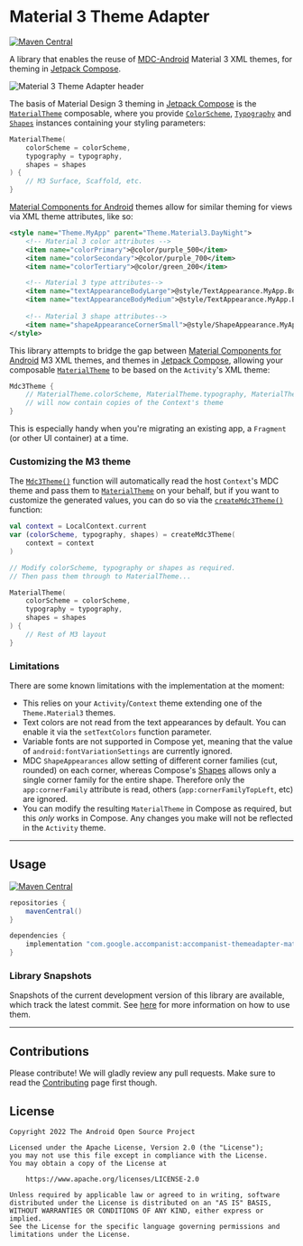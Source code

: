 # Material 3 Theme Adapter

[![Maven Central](https://img.shields.io/maven-central/v/com.google.accompanist/accompanist-themeadapter-material3)](https://search.maven.org/search?q=g:com.google.accompanist)

A library that enables the reuse of [MDC-Android][mdc] Material 3 XML themes, for theming in [Jetpack Compose][compose].

![Material 3 Theme Adapter header](material3-header.png)

The basis of Material Design 3 theming in [Jetpack Compose][compose] is the [`MaterialTheme`][materialtheme] composable, where you provide [`ColorScheme`][colorscheme], [`Typography`][typography] and [`Shapes`][shapes] instances containing your styling parameters:

``` kotlin
MaterialTheme(
    colorScheme = colorScheme,
    typography = typography,
    shapes = shapes
) {
    // M3 Surface, Scaffold, etc.
}
```

[Material Components for Android][mdc] themes allow for similar theming for views via XML theme attributes, like so:

``` xml
<style name="Theme.MyApp" parent="Theme.Material3.DayNight">
    <!-- Material 3 color attributes -->
    <item name="colorPrimary">@color/purple_500</item>
    <item name="colorSecondary">@color/purple_700</item>
    <item name="colorTertiary">@color/green_200</item>

    <!-- Material 3 type attributes-->
    <item name="textAppearanceBodyLarge">@style/TextAppearance.MyApp.BodyLarge</item>
    <item name="textAppearanceBodyMedium">@style/TextAppearance.MyApp.BodyMedium</item>
    
    <!-- Material 3 shape attributes-->
    <item name="shapeAppearanceCornerSmall">@style/ShapeAppearance.MyApp.CornerSmall</item>
</style>
```

This library attempts to bridge the gap between [Material Components for Android][mdc] M3 XML themes, and themes in [Jetpack Compose][compose], allowing your composable [`MaterialTheme`][materialtheme] to be based on the `Activity`'s XML theme:


``` kotlin
Mdc3Theme {
    // MaterialTheme.colorScheme, MaterialTheme.typography, MaterialTheme.shapes
    // will now contain copies of the Context's theme
}
```

This is especially handy when you're migrating an existing app, a `Fragment` (or other UI container) at a time.

### Customizing the M3 theme

The [`Mdc3Theme()`][mdc3theme] function will automatically read the host `Context`'s MDC theme and pass them to [`MaterialTheme`][materialtheme] on your behalf, but if you want to customize the generated values, you can do so via the [`createMdc3Theme()`][createmdc3theme] function:

``` kotlin
val context = LocalContext.current
var (colorScheme, typography, shapes) = createMdc3Theme(
    context = context
)

// Modify colorScheme, typography or shapes as required.
// Then pass them through to MaterialTheme...

MaterialTheme(
    colorScheme = colorScheme,
    typography = typography,
    shapes = shapes
) {
    // Rest of M3 layout
}
```

### Limitations

There are some known limitations with the implementation at the moment:

* This relies on your `Activity`/`Context` theme extending one of the `Theme.Material3` themes.
* Text colors are not read from the text appearances by default. You can enable it via the `setTextColors` function parameter.
* Variable fonts are not supported in Compose yet, meaning that the value of `android:fontVariationSettings` are currently ignored.
* MDC `ShapeAppearances` allow setting of different corner families (cut, rounded) on each corner, whereas Compose's [Shapes][shapes] allows only a single corner family for the entire shape. Therefore only the `app:cornerFamily` attribute is read, others (`app:cornerFamilyTopLeft`, etc) are ignored.
* You can modify the resulting `MaterialTheme` in Compose as required, but this _only_ works in Compose. Any changes you make will not be reflected in the `Activity` theme.

---

## Usage

[![Maven Central](https://img.shields.io/maven-central/v/com.google.accompanist/accompanist-themeadapter-material3)](https://search.maven.org/search?q=g:com.google.accompanist)

``` groovy
repositories {
    mavenCentral()
}

dependencies {
    implementation "com.google.accompanist:accompanist-themeadapter-material3:<version>"
}
```

### Library Snapshots

Snapshots of the current development version of this library are available, which track the latest commit. See [here](../using-snapshot-version) for more information on how to use them.

---

## Contributions

Please contribute! We will gladly review any pull requests.
Make sure to read the [Contributing](../contributing) page first though.

## License

```
Copyright 2022 The Android Open Source Project
 
Licensed under the Apache License, Version 2.0 (the "License");
you may not use this file except in compliance with the License.
You may obtain a copy of the License at

    https://www.apache.org/licenses/LICENSE-2.0

Unless required by applicable law or agreed to in writing, software
distributed under the License is distributed on an "AS IS" BASIS,
WITHOUT WARRANTIES OR CONDITIONS OF ANY KIND, either express or implied.
See the License for the specific language governing permissions and
limitations under the License.
```

[compose]: https://developer.android.com/jetpack/compose
[mdc]: https://github.com/material-components/material-components-android
[mdc3theme]: ../api/themeadapter-material3/com.google.accompanist.themeadapter.material3/-mdc-3-theme.html
[createmdc3theme]: ../api/themeadapter-material3/com.google.accompanist.themeadapter.material3/create-mdc-3-theme.html
[materialtheme]: https://developer.android.com/reference/kotlin/androidx/compose/material3/MaterialTheme
[colorscheme]: https://developer.android.com/reference/kotlin/androidx/compose/material3/ColorScheme
[typography]: https://developer.android.com/reference/kotlin/androidx/compose/material3/Typography
[shapes]: https://developer.android.com/reference/kotlin/androidx/compose/material3/Shapes
